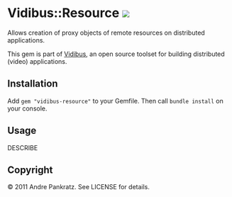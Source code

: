 # Vidibus::Resource [![](http://stillmaintained.com/vidibus/vidibus-resource.png)](http://stillmaintained.com/vidibus/vidibus-resource)

Allows creation of proxy objects of remote resources on distributed applications.

This gem is part of [Vidibus](http://vidibus.org), an open source toolset for building distributed (video) applications.


## Installation

Add `gem "vidibus-resource"` to your Gemfile. Then call `bundle install` on your console.


## Usage

DESCRIBE


## Copyright

&copy; 2011 Andre Pankratz. See LICENSE for details.
